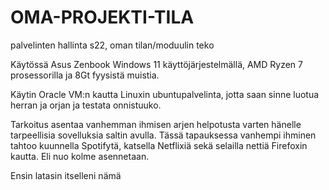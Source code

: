 # OMA-PROJEKTI-TILA
palvelinten hallinta s22, oman tilan/moduulin teko 

Käytössä Asus Zenbook Windows 11 käyttöjärjestelmällä, AMD Ryzen 7 prosessorilla ja 8Gt fyysistä muistia. 

Käytin Oracle VM:n kautta Linuxin ubuntupalvelinta, jotta saan sinne luotua herran ja orjan ja testata onnistuuko. 

Tarkoitus asentaa vanhemman ihmisen arjen helpotusta varten hänelle tarpeellisia sovelluksia saltin avulla. Tässä tapauksessa vanhempi ihminen tahtoo kuunnella Spotifytä, katsella Netflixiä sekä selailla nettiä Firefoxin kautta. Eli nuo kolme asennetaan.

Ensin latasin itselleni nämä

